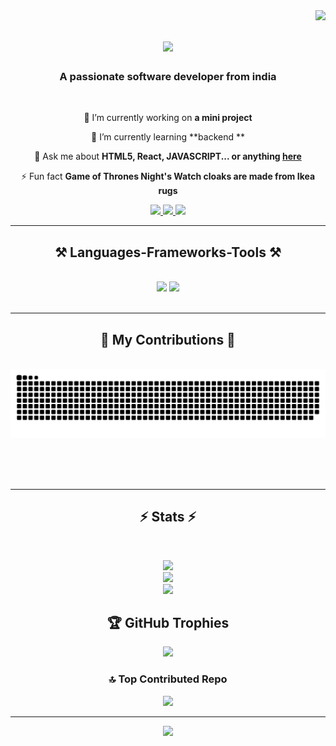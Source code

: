 <img align="right" src="https://visitor-badge.laobi.icu/badge?page_id=salesp07.salesp07" />

<h1 align="center">
    <img src="https://readme-typing-svg.herokuapp.com/?font=Righteous&size=35&center=true&vCenter=true&width=500&height=70&duration=4000&lines=Hi+There!+👋;+I'm+amit+choudhary!;" />
</h1>

<h3 align="center">A passionate software developer from india </h3>

<br/>

<div align="center">
 
 🔭 I’m currently working on **a mini project**
 
 🌱 I’m currently learning **backend **

💬 Ask me about **HTML5, React, JAVASCRIPT... or anything [here]()**

⚡ Fun fact **Game of Thrones Night's Watch cloaks are made from Ikea rugs**

 </div>
 
<div align="center"> 
  <a href="amit.choudhary.tech@gmail.com">
    <img src="https://img.shields.io/badge/Gmail-333333?style=for-the-badge&logo=gmail&logoColor=red" />
  </a>
  <a href="https://www.linkedin.com/in/amit-c-874085227/" target="_blank">
    <img src="https://img.shields.io/badge/LinkedIn-0077B5?style=for-the-badge&logo=linkedin&logoColor=white" target="_blank" />
  </a>
  <a href="https://github.com/amitchoudhary-code" target="_blank">
     <img src="https://img.shields.io/badge/Portfolio-FF5722?style=for-the-badge&logo=todoist&logoColor=white" target="_blank" /> <!-- sqlite, safari, google-chrome are other good icon options -->
  </a>
</div>

 <hr/>
 
<h2 align="center">⚒️ Languages-Frameworks-Tools ⚒️</h2>
<br/>
<div align="center">
    <img src="https://skillicons.dev/icons?i=react,bootstrap,mui,html,css,vscode,github,figma,tailwind,git,r" />
    <img src="https://skillicons.dev/icons?i=nodejs,python,javascript,typescript,express,firebase,mongodb,c,java,nextjs,mysql,flask" /><br>
</div>

<br/>
<hr/>

<div align="center">
  <h2>🐍 My Contributions 🐍</h2>
  <br>
  <img alt="snake eating my contributions" src="https://raw.githubusercontent.com/salesp07/salesp07/output/github-contribution-grid-snake.svg" />
  
  <br/><br/><br/>
</div>

<hr/>

<h2 align="center">⚡ Stats ⚡</h2>
<br>
<div align=center>
  
![](https://github-readme-stats.vercel.app/api?username=amitchoudhary-code&theme=dark&hide_border=false&include_all_commits=true&count_private=true)<br/>
![](https://nirzak-streak-stats.vercel.app/?user=amitchoudhary-code&theme=dark&hide_border=false)<br/>
![](https://github-readme-stats.vercel.app/api/top-langs/?username=amitchoudhary-code&theme=dark&hide_border=false&include_all_commits=true&count_private=true&layout=compact)

## 🏆 GitHub Trophies
![](https://github-profile-trophy.vercel.app/?username=amitchoudhary-code&theme=gruvbox&no-frame=true&no-bg=true&margin-w=4)

### 🔝 Top Contributed Repo
![](https://github-contributor-stats.vercel.app/api?username=amitchoudhary-code&limit=5&theme=shadow_blue&combine_all_yearly_contributions=true)

---
[![](https://visitcount.itsvg.in/api?id=amitchoudhary-code&icon=0&color=1)](https://visitcount.itsvg.in)
</div>




<!-- Proudly created with GPRM ( https://gprm.itsvg.in ) -->
